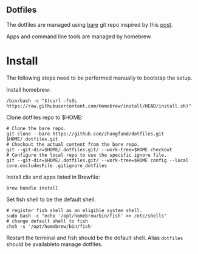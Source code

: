 Dotfiles
--------

The dotfiles are managed using
[bare](https://www.saintsjd.com/2011/01/what-is-a-bare-git-repository/) git
repo inspired by this [post](https://www.atlassian.com/git/tutorials/dotfiles).

Apps and command line tools are managed by homebrew.

Install
=========

The following steps need to be performed manually to bootstap the 
setup.

Install homebrew: 

```
/bin/bash -c "$(curl -fsSL https://raw.githubusercontent.com/Homebrew/install/HEAD/install.sh)"
```


Clone dotfiles repo to $HOME:

```
# Clone the bare repo.
git clone --bare https://github.com/zhangfand/dotfiles.git $HOME/.dotfiles.git
# Checkout the actual content from the bare repo.
git --git-dir=$HOME/.dotfiles.git/ --work-tree=$HOME checkout
# Configure the local repo to use the specific ignore file.
git --git-dir=$HOME/.dotfiles.git/ --work-tree=$HOME config --local core.excludesFile .gitignore_dotfiles
```

Install clis and apps listed in Brewfile:

```
brew bundle install
```

Set fish shell to be the default shell.
```
# register fish shell as an eligible system shell.
sudo bash -c "echo '/opt/homebrew/bin/fish' >> /etc/shells"
# change default shell to fish
chsh -s '/opt/homebrew/bin/fish'
```

Restart the terminal and fish should be the default shell. Alias `dotfiles`
should be availableto manage dotfiles. 



